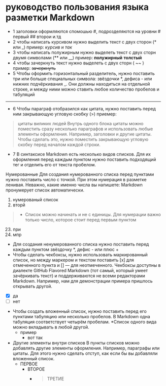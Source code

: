 # руководство пользования языка разметки Markdown #
* 1 заголовки оформляются спомошью #, подрозделяются на уровни # первый ## второи и.тд
* 2 чтобы написать курсивом нужно выделить текст с двух сторон (* или _) пример: *курсив* и _так_
* 3 чтобы написать полужирным нужно выделеть текст с двух сторн двумя символами (** или __) пример: **полужирный** __толстый__ 
* 4 чтобы зачеркнуть текст нужно выделеть с двух сторн ( ~~ ) пример: ~~зачеркнуть~~
* 5 Чтобы оформить горизонтальный разделитель, нужно поставить три или больше специальных символа: звёздочки *, дефиса - или нижних подчёркивания _. Они должны находиться на отдельной строке, и между ними можно ставить любое количество пробелов и табуляций
* *  *
* 6 Чтобы параграф отобразился как цитата, нужно поставить перед ним закрывающую угловую скобку (>) приемер: 
> цитаты виликих людей
Внутрь одного блока цитаты можно поместить сразу несколько параграфов и использовать любые элементы оформления. Например, заголовки и другие цитаты. Чтобы сделать это, нужно поместить закрывающую угловую скобку перед началом каждой строки.
* 7 В синтаксисе Markdown есть несколько видов списков. Для их оформления перед каждым пунктом нужно поставить подходящий тег и отделить его от текста пробелом.

Нумерованные 
Для создания нумерованного списка перед пунктами нужно поставить число с точкой. При этом нумерация в разметке ленивая. Неважно, какие именно числа вы напишете: Markdown пронумерует список автоматически.
1. нумерованый список 
2. вторй 
> * Список можно начинать и не с единицы. Для нумерации важно только число, которое стоит перед первым пунктом
23. при
24. мпр
* Для создания ненумерованного списка нужно поставить перед каждым пунктом звёздочку *, дефис - или плюс +
* Чтобы сделать чекбоксы, нужно использовать маркированный список, но между маркером и текстом поставить [x] для отмеченного пункта и [] — для неотмеченного.
Чекбоксы доступны в диалекте GitHub Flavored Markdown (тот самый, который умеет зачёркивать текст) и поддерживаются не всеми редакторами Markdown. Например, нам для демонстрации примера пришлось открывать другой.
- [x] да
- [ ] нет
* Чтобы создать вложенный список, нужно поставить перед его пунктами табуляцию или несколько пробелов. В Markdown одна табуляция соответствует четырём пробелам.
  *Список одного вида можно вкладывать в любой другой.
    * пример 
      * вот так 
* Другие элементы внутри списков
В пункты списков можно добавлять другие элементы оформления. Например, параграфы или цитаты. Для этого нужно сделать отступ, как если бы вы добавляли вложенный список.
  * ПЕРВОЕ 
    * ВТОРОЕ
      * > ТРЕТИЕ 
 
